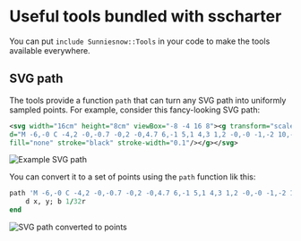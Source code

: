 # Useful tools bundled with sscharter

You can put `include Sunniesnow::Tools` in your code to make the tools available everywhere.

## SVG path

The tools provide a function `path` that can turn any SVG path into uniformly sampled points.
For example, consider this fancy-looking SVG path:

```xml
<svg width="16cm" height="8cm" viewBox="-8 -4 16 8"><g transform="scale(1,-1)"><path
d="M -6,-0 C -4,2 -0,-0.7 -0,2 -0,4.7 6,-1 5,1 4,3 1,2 -0,-0 -1,-2 10,-2 6,-3 2,-4 -6,-0 -4,2 c 2,2 3,-8 0,-5"
fill="none" stroke="black" stroke-width="0.1"/></g></svg>
```

![Example SVG path](https://i.imgur.com/lnrOPUU.png)

You can convert it to a set of points using the `path` function lik this:

```ruby
path 'M -6,-0 C -4,2 -0,-0.7 -0,2 -0,4.7 6,-1 5,1 4,3 1,2 -0,-0 -1,-2 10,-2 6,-3 2,-4 -6,-0 -4,2 c 2,2 3,-8 0,-5', 128 do |x, y, i|
	d x, y; b 1/32r
end
```

![SVG path converted to points](https://i.imgur.com/VPKHX1q.png)
